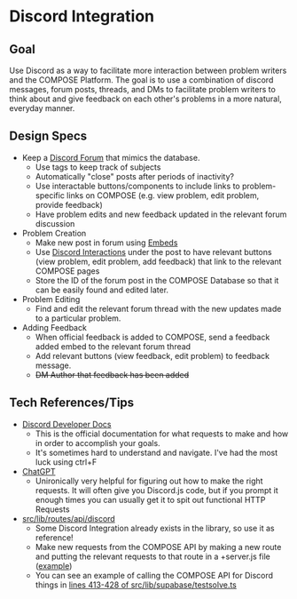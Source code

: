 # Discord Integration

## Goal
Use Discord as a way to facilitate more interaction between problem writers and the COMPOSE Platform. The goal is to use a combination of discord messages, forum posts, threads, and DMs to facilitate problem writers to think about and give feedback on each other's problems in a more natural, everyday manner.

## Design Specs
- Keep a [Discord Forum](https://discord.com/blog/forum-channels-space-for-organized-conversation) that mimics the database.
  - Use tags to keep track of subjects
  - Automatically "close" posts after periods of inactivity?
  - Use interactable buttons/components to include links to problem-specific links on COMPOSE (e.g. view problem, edit problem, provide feedback)
  - Have problem edits and new feedback updated in the relevant forum discussion
- Problem Creation
  -   Make new post in forum using [Embeds](https://discord.com/developers/docs/resources/channel#embed-object)
  -   Use [Discord Interactions](https://discord.com/developers/docs/interactions/message-components) under the post to have relevant buttons (view problem, edit problem, add feedback) that link to the relevant COMPOSE pages
  -   Store the ID of the forum post in the COMPOSE Database so that it can be easily found and edited later. 
- Problem Editing
  - Find and edit the relevant forum thread with the new updates made to a particular problem. 
- Adding Feedback
  - When official feedback is added to COMPOSE, send a feedback added embed to the relevant forum thread
  - Add relevant buttons (view feedback, edit problem) to feedback message.
  - ~~DM Author that feedback has been added~~

## Tech References/Tips
 - [Discord Developer Docs](https://discord.com/developers/docs/intro)
   - This is the official documentation for what requests to make and how in order to accomplish your goals.
   - It's sometimes hard to understand and navigate. I've had the most luck using ctrl+F
 - [ChatGPT](https://chat.openai.com)
   - Unironically very helpful for figuring out how to make the right requests. It will often give you Discord.js code, but if you prompt it enough times you can usually get it to spit out functional HTTP Requests
 - [src/lib/routes/api/discord](https://github.com/ContestOrganizationManagementPlatform/COMPOSE/blob/8b1c31beb917362553c81d8ee2366c5981beaa31/src/routes/api/discord/)
   - Some Discord Integration already exists in the library, so use it as reference!
   - Make new requests from the COMPOSE API by making a new route and putting the relevant requests to that route in a +server.js file ([example](https://github.com/ContestOrganizationManagementPlatform/COMPOSE/blob/8b1c31beb917362553c81d8ee2366c5981beaa31/src/routes/api/discord/interactions/%2Bserver.js#L67))
   - You can see an example of calling the COMPOSE API for Discord things in [lines 413-428 of src/lib/supabase/testsolve.ts](https://github.com/ContestOrganizationManagementPlatform/COMPOSE/blob/8b1c31beb917362553c81d8ee2366c5981beaa31/src/lib/supabase/testsolve.ts#L413C35-L413C35)
